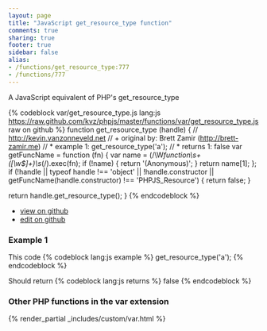 ```yaml
---
layout: page
title: "JavaScript get_resource_type function"
comments: true
sharing: true
footer: true
sidebar: false
alias:
- /functions/get_resource_type:777
- /functions/777
---
```

<!-- Generated by Rakefile:build -->
A JavaScript equivalent of PHP's get_resource_type

{% codeblock var/get_resource_type.js lang:js https://raw.github.com/kvz/phpjs/master/functions/var/get_resource_type.js raw on github %}
function get_resource_type (handle) {
  // http://kevin.vanzonneveld.net
  // +   original by: Brett Zamir (http://brett-zamir.me)
  // *     example 1: get_resource_type('a');
  // *     returns 1: false
  var getFuncName = function (fn) {
    var name = (/\W*function\s+([\w\$]+)\s*\(/).exec(fn);
    if (!name) {
      return '(Anonymous)';
    }
    return name[1];
  };
  if (!handle || typeof handle !== 'object' || !handle.constructor || getFuncName(handle.constructor) !== 'PHPJS_Resource') {
    return false;
  }

  return handle.get_resource_type();
}
{% endcodeblock %}

 - [view on github](https://github.com/kvz/phpjs/blob/master/functions/var/get_resource_type.js)
 - [edit on github](https://github.com/kvz/phpjs/edit/master/functions/var/get_resource_type.js)

### Example 1
This code
{% codeblock lang:js example %}
get_resource_type('a');
{% endcodeblock %}

Should return
{% codeblock lang:js returns %}
false
{% endcodeblock %}


### Other PHP functions in the var extension
{% render_partial _includes/custom/var.html %}

